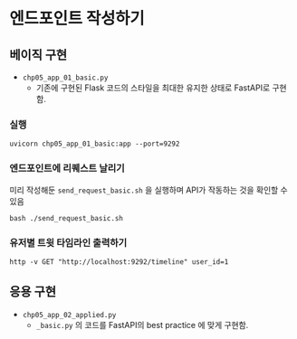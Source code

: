 # 엔드포인트 작성하기

## 베이직 구현 

- `chp05_app_01_basic.py`
  - 기존에 구현된 Flask 코드의 스타일을 최대한 유지한 상태로 FastAPI로 구현함.

### 실행

```shell
uvicorn chp05_app_01_basic:app --port=9292
```

### 엔드포인트에 리퀘스트 날리기

미리 작성해둔 `send_request_basic.sh` 을 실행하며 API가 작동하는 것을 확인할 수 있음

```shell
bash ./send_request_basic.sh
```

### 유저별 트윗 타임라인 출력하기
```shell
http -v GET "http://localhost:9292/timeline" user_id=1
```


## 응용 구현 

- `chp05_app_02_applied.py`
  - `_basic.py` 의 코드를 FastAPI의 best practice 에 맞게 구현함.